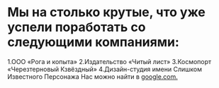# Мы на столько крутые, что уже успели поработать со следующими компаниями:

1.ООО «Рога и копыта»
2.Издательство «Читый лист»
3.Космопорт «Черезтерновый Кзвёздный»
4.Дизайн-студия имени Слишком Известного Персонажа
Нас можно найти в [google.com.](https://www.google.com/search?q=%D0%BD%D0%B5%D1%82%D0%BE%D0%BB%D0%BE%D0%B3%D0%B8%D1%8F&oq=%D0%BD%D0%B5%D1%82%D0%BE%D0%BB%D0%BE%D0%B3%D0%B8%D1%8F&gs_lcrp=EgZjaHJvbWUyBggAEEUYOTITCAEQLhiDARjHARixAxjRAxiABDIGCAIQIxgnMg0IAxAAGIMBGLEDGIAEMgYIBBBFGD0yBggFEEUYPTIGCAYQRRg9MgYIBxAFGEDSAQkyNTc3OWowajeoAgCwAgA&sourceid=chrome&ie=UTF-8)